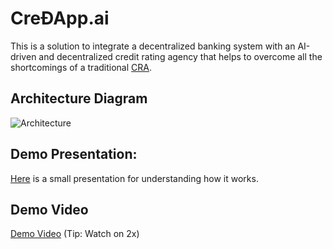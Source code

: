 # CreÐApp.ai
This is a solution to integrate a decentralized banking system with an AI-driven and decentralized credit rating agency that helps to overcome all the shortcomings of a traditional [CRA](https://en.wikipedia.org/wiki/Credit_rating_agency).

## Architecture Diagram
![Architecture](https://i.imgur.com/NmgITsR.png)

## Demo Presentation:
[Here](https://docs.google.com/presentation/d/19aGVzCvJGO4nX97MuTqLI0c0uDSetRqwNrDGkSwCc1g/edit?usp=sharing) is a small presentation for understanding how it works.
## Demo Video
[Demo Video](https://drive.google.com/open?id=18S4hO-QA0cmK7ay7VlVAUv_0v8V4HHdm) (Tip: Watch on 2x)
